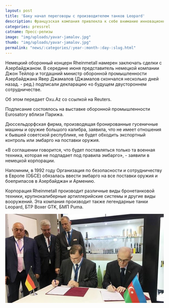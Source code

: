 ```yaml
---
layout: post
title: 'Баку начал переговоры с производителем танков Leopard'
description: Французская компания привлекла к себе внимание инновационным проектом на микроконтроллете STM32F4 - графическом калькуляторе
categories: pressrel
catname: Пресс-релизы
image: "img/uploads/yavar-jamalov.jpg"
thumb: "img/uploads/yavar-jamalov.jpg"
permalink: "news/:categories/:year-:month-:day-:slug.html"
---
```


Немецкий оборонный концерн Rheinmetall намерен заключать сделки с Азербайджаном. В середине июня представитель немецкой компании Джон Тейлор и тогдашний министр оборонной промышленности Азербайджана Явер Джамалов (Джамалов скончался несколько дней назад. - ред.) подписали декларацию «о будущем двустороннем сотрудничестве.

Об этом передает Oxu.Az со ссылкой на Reuters.

Подписание состоялось на выставке оборонной промышленности Eurosatory вблизи Парижа.

Дюссельдорфская фирма, производящая бронированные гусеничные машины и оружие большого калибра, заявила, что не имеет отношения к бывшей советской республике, не будет обходить экспортный контроль или эмбарго на поставки оружия.

«В соглашении говорится, что будет поставляться только та военная техника, которая не подпадает под правила эмбарго», - заявили в немецкой корпорации.

Напомним, в 1992 году Организация по безопасности и сотрудничеству в Европе (ОБСЕ) обязалась ввести эмбарго на все поставки оружия и боеприпасов в Азербайджан и Армению.

Корпорация Rheinmetall производит различные виды бронетанковой техники, крупнокалиберные артиллерийские системы и другие виды вооружений. Эта компания производит также легендарные танки Leopard, БТР Boxer GTK, БМП Puma.

![](/img/uploads/yavar-jamalov.jpg)
